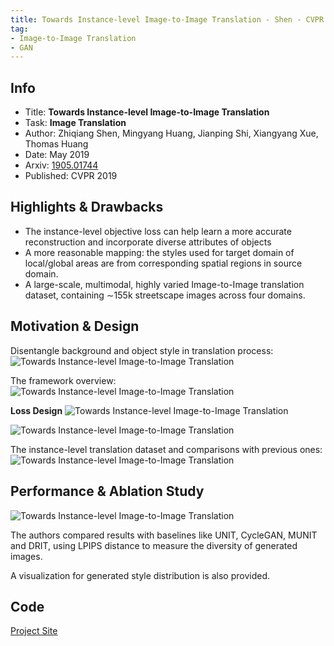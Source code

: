 ```yaml
---
title: Towards Instance-level Image-to-Image Translation - Shen - CVPR 2019
tag:
- Image-to-Image Translation
- GAN
---
```




## Info
- Title: **Towards Instance-level Image-to-Image Translation**
- Task: **Image Translation**
- Author: Zhiqiang Shen, Mingyang Huang, Jianping Shi, Xiangyang Xue, Thomas Huang
- Date: May 2019
- Arxiv: [1905.01744](http://arxiv.org/abs/1905.01744)
- Published: CVPR 2019

## Highlights & Drawbacks
- The instance-level objective loss can help learn a more accurate reconstruction and incorporate diverse attributes of objects
- A more reasonable mapping: the styles used for target domain of local/global areas are from corresponding spatial regions in source domain.
- A large-scale, multimodal, highly varied Image-to-Image translation dataset, containing ∼155k streetscape images across four domains. 


<!-- more -->


## Motivation & Design
Disentangle background and object style in translation process:
![Towards Instance-level Image-to-Image Translation](https://i.imgur.com/AH9uHln.png)

The framework overview:
![Towards Instance-level Image-to-Image Translation](https://i.imgur.com/cMSETzP.png)

**Loss Design**
![Towards Instance-level Image-to-Image Translation](https://i.imgur.com/jps66rW.png)



![Towards Instance-level Image-to-Image Translation](https://i.imgur.com/Ui9wDkn.png)


The instance-level translation dataset and comparisons with previous ones:
![Towards Instance-level Image-to-Image Translation](https://i.imgur.com/sgUndtd.png)


## Performance & Ablation Study
![Towards Instance-level Image-to-Image Translation](https://i.imgur.com/Rkibgwm.png)

The authors compared results with baselines like UNIT, CycleGAN, MUNIT and DRIT, using LPIPS distance to measure the diversity of generated images.

A visualization for generated style distribution is also provided.

<script async src="https://pagead2.googlesyndication.com/pagead/js/adsbygoogle.js"></script>
<ins class="adsbygoogle"
     style="display:block; text-align:center;"
     data-ad-layout="in-article"
     data-ad-format="fluid"
     data-ad-client="ca-pub-4466575858054752"
     data-ad-slot="8787986126"></ins>
<script>
     (adsbygoogle = window.adsbygoogle || []).push({});
</script>

## Code
[Project Site](http://zhiqiangshen.com/projects/INIT/index.html)
